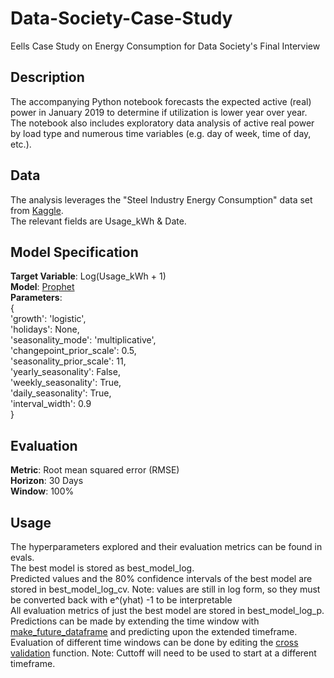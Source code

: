 # Data-Society-Case-Study
Eells Case Study on Energy Consumption for Data Society's Final Interview 

## Description
The accompanying Python notebook forecasts the expected active (real) power in January 2019 to determine if utilization is lower year over year.  
The notebook also includes exploratory data analysis of active real power by load type and numerous time variables (e.g. day of week, time of day, etc.).  

## Data
The analysis leverages the "Steel Industry Energy Consumption" data set from [Kaggle](https://www.kaggle.com/datasets/csafrit2/steel-industry-energy-consumption/data).  
The relevant fields are Usage_kWh & Date.  

## Model Specification
**Target Variable**: Log(Usage_kWh + 1)  
**Model**: [Prophet](https://facebook.github.io/prophet/)  
**Parameters**:   
{  
'growth': 'logistic',  
 'holidays': None,  
 'seasonality_mode': 'multiplicative',  
 'changepoint_prior_scale': 0.5,  
 'seasonality_prior_scale': 11,  
 'yearly_seasonality': False,  
 'weekly_seasonality': True,  
 'daily_seasonality': True,  
 'interval_width': 0.9  
 }


## Evaluation
**Metric**: Root mean squared error (RMSE)  
**Horizon**: 30 Days  
**Window**: 100%  

## Usage
The hyperparameters explored and their evaluation metrics can be found in evals.    
The best model is stored as best_model_log.  
Predicted values and the 80% confidence intervals of the best model are stored in best_model_log_cv. Note: values are still in log form, so they must be converted back with e^(yhat) -1 to be interpretable  
All evaluation metrics of just the best model are stored in best_model_log_p.  
Predictions can be made by extending the time window with [make_future_dataframe](https://rdrr.io/cran/prophet/man/make_future_dataframe.html) and predicting upon the extended timeframe.  
Evaluation of different time windows can be done by editing the [cross validation](https://facebook.github.io/prophet/docs/diagnostics.html) function. Note: Cuttoff will need to be used to start at a different timeframe.

